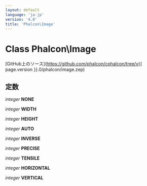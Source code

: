 ```yaml
---
layout: default
language: 'ja-jp'
version: '4.0'
title: 'Phalcon\Image'
---
```


# Class **Phalcon\Image**

[GitHub上のソース](https://github.com/phalcon/cphalcon/tree/v{{ page.version }}.0/phalcon/image.zep)

## 定数

*integer* **NONE**

*integer* **WIDTH**

*integer* **HEIGHT**

*integer* **AUTO**

*integer* **INVERSE**

*integer* **PRECISE**

*integer* **TENSILE**

*integer* **HORIZONTAL**

*integer* **VERTICAL**